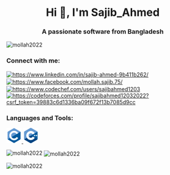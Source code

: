 <h1 align="center">Hi 👋, I'm Sajib_Ahmed</h1>
<h3 align="center">A passionate software from Bangladesh</h3>

<p align="left"> <img src="https://komarev.com/ghpvc/?username=mollah2022&label=Profile%20views&color=0e75b6&style=flat" alt="mollah2022" /> </p>

<h3 align="left">Connect with me:</h3>
<p align="left">
<a href="https://linkedin.com/in/https://www.linkedin.com/in/sajib-ahmed-9b411b262/" target="blank"><img align="center" src="https://raw.githubusercontent.com/rahuldkjain/github-profile-readme-generator/master/src/images/icons/Social/linked-in-alt.svg" alt="https://www.linkedin.com/in/sajib-ahmed-9b411b262/" height="30" width="40" /></a>
<a href="https://fb.com/https://www.facebook.com/mollah.sajib.75/" target="blank"><img align="center" src="https://raw.githubusercontent.com/rahuldkjain/github-profile-readme-generator/master/src/images/icons/Social/facebook.svg" alt="https://www.facebook.com/mollah.sajib.75/" height="30" width="40" /></a>
<a href="https://www.codechef.com/users/https://www.codechef.com/users/sajibahmed1203" target="blank"><img align="center" src="https://cdn.jsdelivr.net/npm/simple-icons@3.1.0/icons/codechef.svg" alt="https://www.codechef.com/users/sajibahmed1203" height="30" width="40" /></a>
<a href="https://codeforces.com/profile/https://codeforces.com/profile/sajibahmed12032022?csrf_token=39883c6d1336ba09f672f13b7085d9cc" target="blank"><img align="center" src="https://raw.githubusercontent.com/rahuldkjain/github-profile-readme-generator/master/src/images/icons/Social/codeforces.svg" alt="https://codeforces.com/profile/sajibahmed12032022?csrf_token=39883c6d1336ba09f672f13b7085d9cc" height="30" width="40" /></a>
</p>

<h3 align="left">Languages and Tools:</h3>
<p align="left"> <a href="https://www.cprogramming.com/" target="_blank" rel="noreferrer"> <img src="https://raw.githubusercontent.com/devicons/devicon/master/icons/c/c-original.svg" alt="c" width="40" height="40"/> </a> <a href="https://www.w3schools.com/cpp/" target="_blank" rel="noreferrer"> <img src="https://raw.githubusercontent.com/devicons/devicon/master/icons/cplusplus/cplusplus-original.svg" alt="cplusplus" width="40" height="40"/> </a> </p>

<p><img align="left" src="https://github-readme-stats.vercel.app/api/top-langs?username=mollah2022&show_icons=true&locale=en&layout=compact" alt="mollah2022" /></p>

<p>&nbsp;<img align="center" src="https://github-readme-stats.vercel.app/api?username=mollah2022&show_icons=true&locale=en" alt="mollah2022" /></p>

<p><img align="center" src="https://github-readme-streak-stats.herokuapp.com/?user=mollah2022&" alt="mollah2022" /></p>
